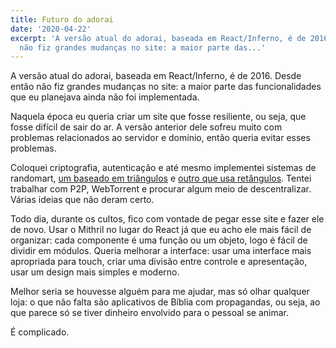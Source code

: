 ```yaml
---
title: Futuro do adorai
date: '2020-04-22'
excerpt: 'A versão atual do adorai, baseada em React/Inferno, é de 2016. Desde então
  não fiz grandes mudanças no site: a maior parte das...'
---
```




A versão atual do adorai, baseada em React/Inferno, é de 2016. Desde então não fiz grandes mudanças no site: a maior parte das funcionalidades que eu planejava ainda não foi implementada.

Naquela época eu queria criar um site que fosse resiliente, ou seja, que fosse difícil de sair do ar. A versão anterior dele sofreu muito com problemas relacionados ao servidor e domínio, então queria evitar esses problemas.

Coloquei criptografia, autenticação e até mesmo implementei sistemas de randomart, [um baseado em triângulos](https://codepen.io/qgustavor/pen/OmJXXm) e [outro que usa retângulos](https://codepen.io/qgustavor/pen/bYgROV). Tentei trabalhar com P2P, WebTorrent e procurar algum meio de descentralizar. Várias ideias que não deram certo.

Todo dia, durante os cultos, fico com vontade de pegar esse site e fazer ele de novo. Usar o Mithril no lugar do React já que eu acho ele mais fácil de organizar: cada componente é uma função ou um objeto, logo é fácil de dividir em módulos. Queria melhorar a interface: usar uma interface mais apropriada para touch, criar uma divisão entre controle e apresentação, usar um design mais simples e moderno.

Melhor seria se houvesse alguém para me ajudar, mas só olhar qualquer loja: o que não falta são aplicativos de Bíblia com propagandas, ou seja, ao que parece só se tiver dinheiro envolvido para o pessoal se animar.

É complicado.